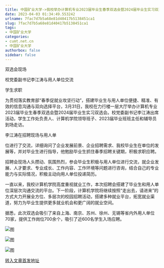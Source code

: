 ```yaml
---
title: 中国矿业大学->我校举办计算机专业2023届毕业生春季双选会暨2024届毕业生实习双选会 | cumt.net.cn
date: 2023-04-03 01:34:49.553242
urlname: 7fac7d7b5a68e81d40417b5138451ca1
slug: 7fac7d7b5a68e81d40417b5138451ca1
tags: 
- 中国矿业大学
categories:
- cumt.net.cn
- 中国矿业大学
authorbox: false
sidebar: false
---
```

双选会现场

校党委副书记李江涛与用人单位交流

学生求职

为贯彻落实教育部“春季促就业攻坚行动”，搭建毕业生与用人单位便捷、精准、有效的信息沟通与双向选择平台，3月31日，我校在力行楼一层大厅举办计算机专业2023届毕业生春季双选会暨2024届毕业生实习双选会。校党委副书记李江涛出席活动，学生工作处负责人、计算机学院领导班子、2023届毕业班班主任和辅导员到场走访。

李江涛在招聘现场与用人单
<!--more-->
位进行了交流，详细询问了企业发展前景、企业招聘需求、我校毕业生在单位的发展等，并对毕业生进行指导，他勉励毕业生抓住春季招聘关键期，积极求职应聘。

招聘会现场人头攒动、氛围热烈，参会毕业生积极与用人单位进行交流，就企业发展、人才要求、专业成长、工作内容、工作环境等问题进行咨询，结合自己的专业能力与实际情况，积极主动向用人单位投递简历。

一直以来，我校计算机学院高度重视就业工作，本次招聘会搭建了毕业生和用人单位深层次沟通交流的平台。下一阶段，计算机学院将继续按照“走出去，请进来”的方式大力开展全方位、多层次的校园招聘活动，搭建多种就业平台，拓宽就业渠道，努力为毕业生提供更多就业机会和更广阔的就业空间。

据悉，此次双选会吸引了来自上海、南京、苏州、徐州、无锡等省内外用人单位70家，提供工作岗位700余个，吸引了近600名学生入场应聘。

![图](https://xwzx.cumt.edu.cn/_upload/article/images/9c/6e/62f97a3e4ad9bb72295fdd1a8dba/3749e6fe-906c-4039-9dcd-23679e3aede5.jpg)

![图](https://xwzx.cumt.edu.cn/_upload/article/images/9c/6e/62f97a3e4ad9bb72295fdd1a8dba/0e84113b-0fdb-4bf1-b9f9-6c71d916cb1f.png)

![图](https://xwzx.cumt.edu.cn/_upload/article/images/9c/6e/62f97a3e4ad9bb72295fdd1a8dba/087956a8-e532-4a66-abeb-8fc174966218.jpg)

[转入文章首发地址](https://xwzx.cumt.edu.cn/d1/6a/c523a643434/page.htm)
